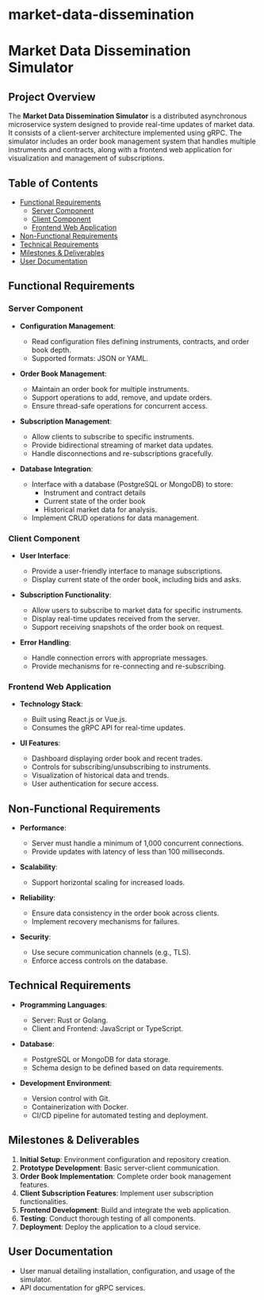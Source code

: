 # market-data-dissemination

# Market Data Dissemination Simulator

## Project Overview
The **Market Data Dissemination Simulator** is a distributed asynchronous microservice system designed to provide real-time updates of market data. It consists of a client-server architecture implemented using gRPC. The simulator includes an order book management system that handles multiple instruments and contracts, along with a frontend web application for visualization and management of subscriptions.

## Table of Contents
- [Functional Requirements](#functional-requirements)
  - [Server Component](#server-component)
  - [Client Component](#client-component)
  - [Frontend Web Application](#frontend-web-application)
- [Non-Functional Requirements](#non-functional-requirements)
- [Technical Requirements](#technical-requirements)
- [Milestones & Deliverables](#milestones--deliverables)
- [User Documentation](#user-documentation)

## Functional Requirements

### Server Component
- **Configuration Management**:
  - Read configuration files defining instruments, contracts, and order book depth.
  - Supported formats: JSON or YAML.

- **Order Book Management**:
  - Maintain an order book for multiple instruments.
  - Support operations to add, remove, and update orders.
  - Ensure thread-safe operations for concurrent access.

- **Subscription Management**:
  - Allow clients to subscribe to specific instruments.
  - Provide bidirectional streaming of market data updates.
  - Handle disconnections and re-subscriptions gracefully.

- **Database Integration**:
  - Interface with a database (PostgreSQL or MongoDB) to store:
    - Instrument and contract details
    - Current state of the order book
    - Historical market data for analysis.
  - Implement CRUD operations for data management.

### Client Component
- **User Interface**:
  - Provide a user-friendly interface to manage subscriptions.
  - Display current state of the order book, including bids and asks.

- **Subscription Functionality**:
  - Allow users to subscribe to market data for specific instruments.
  - Display real-time updates received from the server.
  - Support receiving snapshots of the order book on request.

- **Error Handling**:
  - Handle connection errors with appropriate messages.
  - Provide mechanisms for re-connecting and re-subscribing.

### Frontend Web Application
- **Technology Stack**:
  - Built using React.js or Vue.js.
  - Consumes the gRPC API for real-time updates.

- **UI Features**:
  - Dashboard displaying order book and recent trades.
  - Controls for subscribing/unsubscribing to instruments.
  - Visualization of historical data and trends.
  - User authentication for secure access.

## Non-Functional Requirements

- **Performance**: 
  - Server must handle a minimum of 1,000 concurrent connections.
  - Provide updates with latency of less than 100 milliseconds.

- **Scalability**:
  - Support horizontal scaling for increased loads.

- **Reliability**:
  - Ensure data consistency in the order book across clients.
  - Implement recovery mechanisms for failures.

- **Security**:
  - Use secure communication channels (e.g., TLS).
  - Enforce access controls on the database.

## Technical Requirements

- **Programming Languages**:
  - Server: Rust or Golang.
  - Client and Frontend: JavaScript or TypeScript.

- **Database**:
  - PostgreSQL or MongoDB for data storage.
  - Schema design to be defined based on data requirements.

- **Development Environment**:
  - Version control with Git.
  - Containerization with Docker.
  - CI/CD pipeline for automated testing and deployment.

## Milestones & Deliverables
1. **Initial Setup**: Environment configuration and repository creation.
2. **Prototype Development**: Basic server-client communication.
3. **Order Book Implementation**: Complete order book management features.
4. **Client Subscription Features**: Implement user subscription functionalities.
5. **Frontend Development**: Build and integrate the web application.
6. **Testing**: Conduct thorough testing of all components.
7. **Deployment**: Deploy the application to a cloud service.

## User Documentation
- User manual detailing installation, configuration, and usage of the simulator.
- API documentation for gRPC services.
